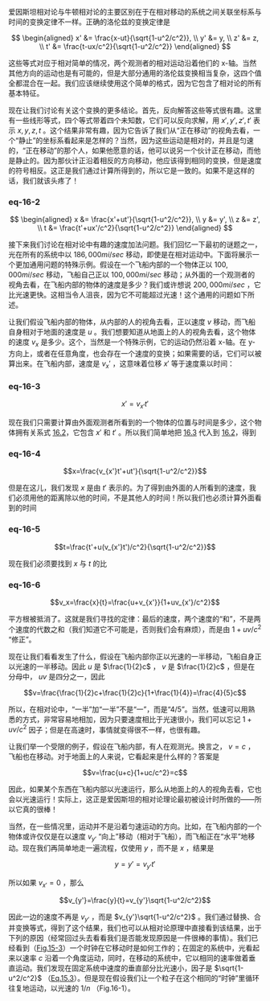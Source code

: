 爱因斯坦相对论与牛顿相对论的主要区别在于在相对移动的系统之间关联坐标系与时间的变换定律不一样。正确的洛伦兹的变换定律是

$$
\begin{aligned}
x' &= \frac{x-ut}{\sqrt{1-u^2/c^2}}, \\
y' &= y, \\
z' &= z, \\
t' &= \frac{t-ux/c^2}{\sqrt{1-u^2/c^2}}  
\end{aligned}
$$

这些等式对应于相对简单的情况，两个观测者的相对运动沿着他们的 x-轴。当然其他方向的运动也是有可能的，但是大部分通用的洛伦兹变换相当复杂，这四个值全都混合在一起。我们应该继续使用这个简单的格式，因为它包含了相对论的所有基本特征。

现在让我们讨论有关这个变换的更多结论。首先，反向解答这些等式很有趣。这里有一些线形等式，四个等式带着四个未知数，它们可以反向求解，用 $x',y',z',t'$ 表示 $x,y,z,t$ 。这个结果非常有趣，因为它告诉了我们从“正在移动”的视角去看，一个“静止”的坐标系看起来是怎样的？当然，因为这些运动是相对的，并且是匀速的，“正在移动”的那个人，如果他愿意的话，他可以说另一个伙计正在移动，而他是静止的。因为那伙计正沿着相反的方向移动，他应该得到相同的变换，但是速度的符号相反。这正是我们通过计算所得到的，所以它是一致的。如果不是这样的话，我们就该头疼了！

### eq-16-2

$$
\begin{aligned}
x &= \frac{x'+ut'}{\sqrt{1-u^2/c^2}}, \\
y &= y', \\
z &= z', \\
t &= \frac{t'+ux'/c^2}{\sqrt{1-u^2/c^2}}
\end{aligned}
$$

接下来我们讨论在相对论中有趣的速度加法问题。我们回忆一下最初的谜题之一，光在所有的系统中以 $186,000 mi/sec$ 移动，即使是在相对运动中。下面将展示一个更加通用问题的特殊示例。假设在一个飞船内部的一个物体正以 $100,000 mi/sec$ 移动，飞船自己正以 $100,000 mi/sec$ 移动；从外面的一个观测者的视角去看，在飞船内部的物体的速度是多少？我们或许想说 $200,000 mi/sec$ ，它比光速更快。这相当令人沮丧，因为它不可能超过光速！这个通用的问题如下所述。

让我们假设飞船内部的物体，从内部的人的视角去看，正以速度 $v$ 移动，而飞船自身相对于地面的速度是 $u$ 。我们想要知道从地面上的人的视角去看，这个物体的速度 $v_x$ 是多少。这个，当然是一个特殊示例，它的运动仍然沿着 x-轴。在 y-方向上，或者在任意角度，也会存在一个速度的变换；如果需要的话，它们可以被算出来。在飞船内部，速度是 $v_x'$ ，这意味着位移 $x'$ 等于速度乘以时间：

### eq-16-3

$$x'=v_{x'}t'$$

现在我们只需要计算由外面观测者所看到的一个物体的位置与时间是多少，这个物体拥有关系式 [16.2]({{"/volume-1/16-relativistic-energy-and-momentum/16-3-transformation-of-velocities.html#eq-16-2"|relative_url}})，它包含 $x'$ 和 $t'$ 。所以我们简单地把 [16.3]({{"/volume-1/16-relativistic-energy-and-momentum/16-3-transformation-of-velocities.html#eq-16-3"|relative_url}}) 代入到 [16.2]({{"/volume-1/16-relativistic-energy-and-momentum/16-3-transformation-of-velocities.html#eq-16-2"|relative_url}})，得到

### eq-16-4

$$x=\frac{v_{x'}t'+ut'}{\sqrt{1-u^2/c^2}}$$

但是在这儿，我们发现 $x$ 是由 $t'$ 表示的。为了得到由外面的人所看到的速度，我们必须用他的距离除以他的时间，不是其他人的时间！所以我们也必须计算外面看到的时间

### eq-16-5

$$t=\frac{t'+u(v_{x'}t')/c^2}{\sqrt{1-u^2/c^2}}$$

现在我们必须要找到 $x$ 与 $t$ 的比

### eq-16-6

$$v_x=\frac{x}{t}=\frac{u+v_{x'}}{1+uv_{x'}/c^2}$$

平方根被抵消了。这就是我们寻找的定律：最后的速度，两个速度的“和”，不是两个速度的代数之和（我们知道它不可能是，否则我们会有麻烦），而是由 $1+uv/c^2$ “修正”。

现在让我们看看发生了什么，假设在飞船内部你正以光速的一半移动，飞船自身正以光速的一半移动。因此 $u$ 是 $\frac{1}{2}c$ ， $v$ 是 $\frac{1}{2}c$ ，但是在分母中， $uv$ 是四分之一，因此

$$v=\frac{\frac{1}{2}c+\frac{1}{2}c}{1+\frac{1}{4}}=\frac{4}{5}c$$

所以，在相对论中，“一半”加“一半”不是“一”，而是“4/5”。当然，低速可以用熟悉的方式，非常容易地相加，因为只要速度相比于光速很小，我们可以忘记 $1+uv/c^2$ 因子；但是在高速时，事情就变得很不一样，也很有趣。

让我们举一个受限的例子，假设在飞船内部，有人在观测光。换言之， $v=c$ ，飞船也在移动。对于地面上的人来说，它看起来是什么样的？答案是

$$v=\frac{u+c}{1+uc/c^2}=c$$

因此，如果某个东西在飞船内部以光速运行，那么从地面上的人的视角去看，它也会以光速运行！实际上，这正是爱因斯坦的相对论理论最初被设计时所做的——所以它真的很棒！

当然，在一些情况里，运动并不是沿着匀速运动的方向。比如，在飞船内部的一个物体或许仅仅是在以速度 $v_{y'}$ “向上”移动（相对于飞船），而飞船正在“水平”地移动。现在我们再简单地走一遍流程，仅使用 $y$ ，而不是 $x$ ，结果是 

$$y=y'=v_{y'}t'$$

所以如果 $v_{x'}=0$ ，那么

$$v_{y'}=\frac{y}{t}=v_{y'}\sqrt{1-u^2/c^2}$$

因此一边的速度不再是 $v_{y'}$ ，而是 $v_{y'}\sqrt{1-u^2/c^2}$ 。我们通过替换、合并变换等式，得到了这个结果，我们也可以从相对论原理中直接看到该结果，出于下列的原因（经常回过头去看看我们是否能发现原因是一件很棒的事情）。我们已经看到（[Fig.15-3]({{"/volume-1/15-the-special-theory-of-relativity/15-4-transformation-of-time.html#fig-15-3"|relative_url}})）一个时钟在它移动时是如何工作的；在固定的系统中，光看起来以速率 $c$ 沿着一个角度运动，同时，在移动的系统中，它以相同的速率做着垂直运动。我们发现在固定系统中速度的垂直部分比光速小，因子是 $\sqrt{1-u^2/c^2}$ （[Eq.15.3]({{"/volume-1/15-the-special-theory-of-relativity/15-2-the-lorentz-transformation.html#eq-15-3"|relative_url}})）。但是现在假设我们让一个粒子在这个相同的“时钟”里循环往复地运动，以光速的 $1/n$ （Fig.16-1）。
